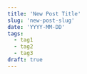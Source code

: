 ```yaml
---
title: 'New Post Title'
slug: 'new-post-slug'
date: 'YYYY-MM-DD'
tags:
  - tag1
  - tag2
  - tag3
draft: true
---
```

